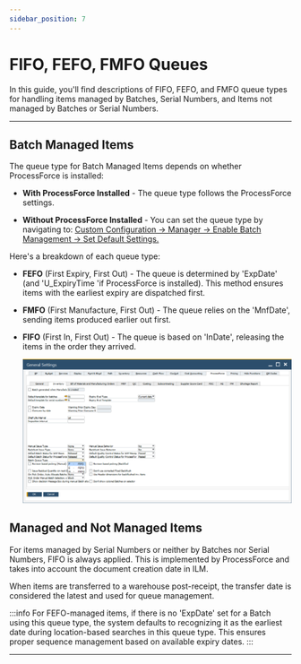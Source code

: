 ```yaml
---
sidebar_position: 7
---
```


# FIFO, FEFO, FMFO Queues

In this guide, you'll find descriptions of FIFO, FEFO, and FMFO queue types for handling items managed by Batches, Serial Numbers, and Items not managed by Batches or Serial Numbers.

---

## Batch Managed Items

The queue type for Batch Managed Items depends on whether ProcessForce is installed:

- **With ProcessForce Installed** - The queue type follows the ProcessForce settings.

- **Without ProcessForce Installed** - You can set the queue type by navigating to: [Custom Configuration → Manager → Enable Batch Management → Set Default Settings.](../administrator-guide/custom-configuration/custom-configuration-functions/manager/batch-management-manager.md)

Here's a breakdown of each queue type:

- **FEFO** (First Expiry, First Out) - The queue is determined by 'ExpDate' (and 'U_ExpiryTime 'if ProcessForce is installed). This method ensures items with the earliest expiry are dispatched first.

- **FMFO** (First Manufacture, First Out) - The queue relies on the 'MnfDate', sending items produced earlier out first.

- **FIFO** (First In, First Out) - The queue is based on 'InDate', releasing the items in the order they arrived.

  ![FIFO FMFO FIFO Queues](./media/fifi-fefo-fmfo.png)

## Managed and Not Managed Items

For items managed by Serial Numbers or neither by Batches nor Serial Numbers, FIFO is always applied. This is implemented by ProcessForce and takes into account the document creation date in ILM.

When items are transferred to a warehouse post-receipt, the transfer date is considered the latest and used for queue management.

:::info
For FEFO-managed items, if there is no 'ExpDate' set for a Batch using this queue type, the system defaults to recognizing it as the earliest date during location-based searches in this queue type. This ensures proper sequence management based on available expiry dates.
:::

---
